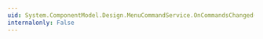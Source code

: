 ```yaml
---
uid: System.ComponentModel.Design.MenuCommandService.OnCommandsChanged(System.ComponentModel.Design.MenuCommandsChangedEventArgs)
internalonly: False
---
```


